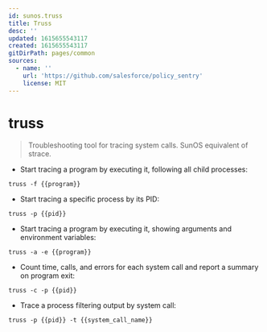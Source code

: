 ```yaml
---
id: sunos.truss
title: Truss
desc: ''
updated: 1615655543117
created: 1615655543117
gitDirPath: pages/common
sources:
  - name: ''
    url: 'https://github.com/salesforce/policy_sentry'
    license: MIT
---
```

# truss

> Troubleshooting tool for tracing system calls.
> SunOS equivalent of strace.

- Start tracing a program by executing it, following all child processes:

`truss -f {{program}}`

- Start tracing a specific process by its PID:

`truss -p {{pid}}`

- Start tracing a program by executing it, showing arguments and environment variables:

`truss -a -e {{program}}`

- Count time, calls, and errors for each system call and report a summary on program exit:

`truss -c -p {{pid}}`

- Trace a process filtering output by system call:

`truss -p {{pid}} -t {{system_call_name}}`

